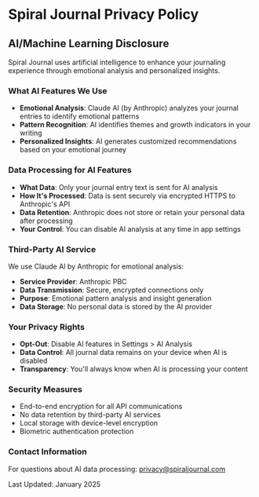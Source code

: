 # Spiral Journal Privacy Policy

## AI/Machine Learning Disclosure

Spiral Journal uses artificial intelligence to enhance your journaling experience through emotional analysis and personalized insights.

### What AI Features We Use
- **Emotional Analysis**: Claude AI (by Anthropic) analyzes your journal entries to identify emotional patterns
- **Pattern Recognition**: AI identifies themes and growth indicators in your writing
- **Personalized Insights**: AI generates customized recommendations based on your emotional journey

### Data Processing for AI Features
- **What Data**: Only your journal entry text is sent for AI analysis
- **How It's Processed**: Data is sent securely via encrypted HTTPS to Anthropic's API
- **Data Retention**: Anthropic does not store or retain your personal data after processing
- **Your Control**: You can disable AI analysis at any time in app settings

### Third-Party AI Service
We use Claude AI by Anthropic for emotional analysis:
- **Service Provider**: Anthropic PBC
- **Data Transmission**: Secure, encrypted connections only
- **Purpose**: Emotional pattern analysis and insight generation
- **Data Storage**: No personal data is stored by the AI provider

### Your Privacy Rights
- **Opt-Out**: Disable AI features in Settings > AI Analysis
- **Data Control**: All journal data remains on your device when AI is disabled
- **Transparency**: You'll always know when AI is processing your content

### Security Measures
- End-to-end encryption for all API communications
- No data retention by third-party AI services
- Local storage with device-level encryption
- Biometric authentication protection

### Contact Information
For questions about AI data processing: privacy@spiraljournal.com

Last Updated: January 2025
